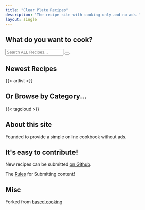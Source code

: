 ```yaml
---
title: "Clear Plate Recipes"
description: 'The recipe site with cooking only and no ads.'
layout: single
---
```


## What do you want to cook?

<div class="search js-only">
  <input type="text" id="search" placeholder="Search ALL Recipes...">
  <button id="clear-search">
    <svg xmlns="http://www.w3.org/2000/svg" class="ionicon" viewBox="0 0 512 512"><title>Backspace</title><path d="M135.19 390.14a28.79 28.79 0 0021.68 9.86h246.26A29 29 0 00432 371.13V140.87A29 29 0 00403.13 112H156.87a28.84 28.84 0 00-21.67 9.84v0L46.33 256l88.86 134.11z" fill="none" stroke="currentColor" stroke-linejoin="round" stroke-width="32"></path><path fill="none" stroke="currentColor" stroke-linecap="round" stroke-linejoin="round" stroke-width="32" d="M336.67 192.33L206.66 322.34M336.67 322.34L206.66 192.33M336.67 192.33L206.66 322.34M336.67 322.34L206.66 192.33"></path></svg>
  </button>
</div>

<script>
// @license magnet:?xt=urn:btih:5ac446d35272cc2e4e85e4325b146d0b7ca8f50c&dn=unlicense.txt Unlicense

document.addEventListener("DOMContentLoaded", () => {
  for (e of document.getElementsByClassName("js-only")) {
    e.classList.remove("js-only");
  }

  const recipes = document.querySelectorAll("#artlist li");
  const search = document.getElementById("search");
  const oldheading = document.getElementById("newest-recipes");
  const clearSearch = document.getElementById("clear-search");
  const artlist = document.getElementById("artlist");

  search.addEventListener("input", () => {
    // grab search input value
    const searchText = search.value.toLowerCase().trim().normalize('NFD').replace(/\p{Diacritic}/gu, "");
    const searchTerms = searchText.split(" ");
    const hasFilter = searchText.length > 0;

    artlist.classList.toggle("list-searched", hasFilter);
    oldheading.classList.toggle("hidden", hasFilter);

    // for each recipe hide all but matched
    recipes.forEach(recipe => {
      const searchString = `${recipe.textContent} ${recipe.dataset.tags}`.toLowerCase().normalize('NFD').replace(/\p{Diacritic}/gu, "");
      const isMatch = searchTerms.every(term => searchString.includes(term));

      recipe.hidden = !isMatch;
      recipe.classList.toggle("matched-recipe", hasFilter && isMatch);
    })
  })

  clearSearch.addEventListener("click", () => {
    search.value = "";
    recipes.forEach(recipe => {
      recipe.hidden = false;
      recipe.classList.remove("matched-recipe");
    })

    artlist.classList.remove("list-searched");
    oldheading.classList.remove("hidden");
  })
})
// @license-end
</script>

## Newest Recipes

{{< artlist >}}

## Or Browse by Category...

{{< tagcloud >}}

## About this site

Founded to provide a simple online cookbook without ads.

## It's easy to contribute!

New recipes can be submitted [on Github](https://github.com/AlopexTMNT/clearplaterecipes).

The [Rules](https://github.com/AlopexTMNT/clearplaterecipes/?tab=readme-ov-file#rules-for-submission) for Submitting content!

## Misc

Forked from [based.cooking](https://github.com/lukesmithxyz/based.cooking)

